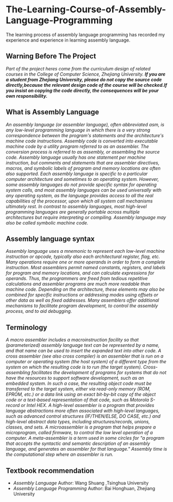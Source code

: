 # The-Learning-Course-of-Assembly-Language-Programming
The learning process of assembly language programming has recorded my experience and experience in learning assembly language.
## Warning Before The Project
*Part of the project heres come from the curriculum design of related courses in the College of Computer Science, Zhejiang University. **If you are a student from Zhejiang University, please do not copy the source code directly,because the relevant design code of the course will be checked.If you insist on copying the code directly, the consequences will be your own responsibility.***
## What is Assembly Language
*An assembly language (or assembler language), often abbreviated asm, is any low-level programming language in which there is a very strong correspondence between the program's statements and the architecture's machine code instructions.
Assembly code is converted into executable machine code by a utility program referred to as an assembler. The conversion process is referred to as assembly, or assembling the source code. Assembly language usually has one statement per machine instruction, but comments and statements that are assembler directives, macros, and symbolic labels of program and memory locations are often also supported.
Each assembly language is specific to a particular computer architecture and sometimes to an operating system. However, some assembly languages do not provide specific syntax for operating system calls, and most assembly languages can be used universally with any operating system, as the language provides access to all the real capabilities of the processor, upon which all system call mechanisms ultimately rest. In contrast to assembly languages, most high-level programming languages are generally portable across multiple architectures but require interpreting or compiling.
Assembly language may also be called symbolic machine code.*
## Assembly language syntax
*Assembly language uses a mnemonic to represent each low-level machine instruction or opcode, typically also each architectural register, flag, etc. Many operations require one or more operands in order to form a complete instruction. Most assemblers permit named constants, registers, and labels for program and memory locations, and can calculate expressions for operands. Thus, the programmers are freed from tedious repetitive calculations and assembler programs are much more readable than machine code. Depending on the architecture, these elements may also be combined for specific instructions or addressing modes using offsets or other data as well as fixed addresses. Many assemblers offer additional mechanisms to facilitate program development, to control the assembly process, and to aid debugging.*
## Terminology
*A macro assembler includes a macroinstruction facility so that (parameterized) assembly language text can be represented by a name, and that name can be used to insert the expanded text into other code.
A cross assembler (see also cross compiler) is an assembler that is run on a computer or operating system (the host system) of a different type from the system on which the resulting code is to run (the target system). Cross-assembling facilitates the development of programs for systems that do not have the resources to support software development, such as an embedded system. In such a case, the resulting object code must be transferred to the target system, either via read-only memory (ROM, EPROM, etc.) or a data link using an exact bit-by-bit copy of the object code or a text-based representation of that code, such as Motorola S-record or Intel HEX.
A high-level assembler is a program that provides language abstractions more often associated with high-level languages, such as advanced control structures (IF/THEN/ELSE, DO CASE, etc.) and high-level abstract data types, including structures/records, unions, classes, and sets.
A microassembler is a program that helps prepare a microprogram, called firmware, to control the low level operation of a computer.
A meta-assembler is a term used in some circles for "a program that accepts the syntactic and semantic description of an assembly language, and generates an assembler for that language."
Assembly time is the computational step where an assembler is run.*
## Textbook recommendation
* *Assembly Language* Author: Wang Shuang ,Tsinghua University
* *Assembly Language Programming* Author: Bai Honghuan, Zhejiang University
